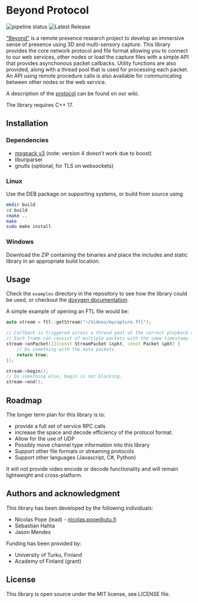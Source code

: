 # Beyond Protocol

![pipeline status](https://gitlab.utu.fi/nicolas.pope/beyond-protocol/badges/main/pipeline.svg)
![Latest Release](https://gitlab.utu.fi/nicolas.pope/beyond-protocol/-/badges/release.svg)

["Beyond"](https://sites.utu.fi/bittip/) is a remote presence research project to develop an immersive sense of presence using 3D and multi-sensory capture. This library provides the core network protocol and file format allowing you to connect to our web services, other nodes or load the capture files with a simple API that provides asynchonous packet callbacks. Utility functions are also provided, along with a thread pool that is used for processing each packet. An API using remote procedure calls is also available for communicating between other nodes or the web service.

A description of the [protocol](https://gitlab.utu.fi/nicolas.pope/beyond-protocol/-/wikis/Protocol-Definition) can be found on our wiki.

The library requires C++ 17.

## Installation

### Dependencies
* [msgpack v3](https://github.com/msgpack/msgpack-c) (note: version 4 doesn't work due to boost)
* liburiparser
* gnutls (optional, for TLS on websockets)

### Linux
Use the DEB package on supporting systems, or build from source using

```bash
mkdir build
cd build
cmake ..
make
sudo make install
```

### Windows
Download the ZIP containing the binaries and place the includes and static library in an appropriate build location.

## Usage
Check the `examples` directory in the repository to see how the library could be used, or checkout the [doxygen documentation](https://nicolaspope.utugit.fi/beyond-protocol/).

A simple example of opening an FTL file would be:

```cpp
auto stream = ftl::getStream("~/Videos/mycapture.ftl");

// Callback is triggered across a thread pool at the correct playback speed
// Each frame can consist of multiple packets with the same timestamp
stream->onPacket([](const StreamPacket &spkt, const Packet &pkt) {
    // Do something with the data packets
    return true;
});

stream->begin();
// Do something else, begin is not blocking.
stream->end();
```

## Roadmap
The longer term plan for this library is to:
* provide a full set of service RPC calls
* increase the space and decode efficiency of the protocol format.
* Allow for the use of UDP
* Possibly move channel type information into this library
* Support other file formats or streaming protocols
* Support other languages (Javascript, C#, Python)

It will not provide video encode or decode functionality and will remain lightweight and cross-platform.

## Authors and acknowledgment
This library has been developed by the following individuals:
* Nicolas Pope (lead) - nicolas.pope@utu.fi
* Sebastian Hahta
* Jason Mendes

Funding has been provided by:
* University of Turku, Finland
* Academy of Finland (grant)

## License
This library is open source under the MIT license, see LICENSE file.
